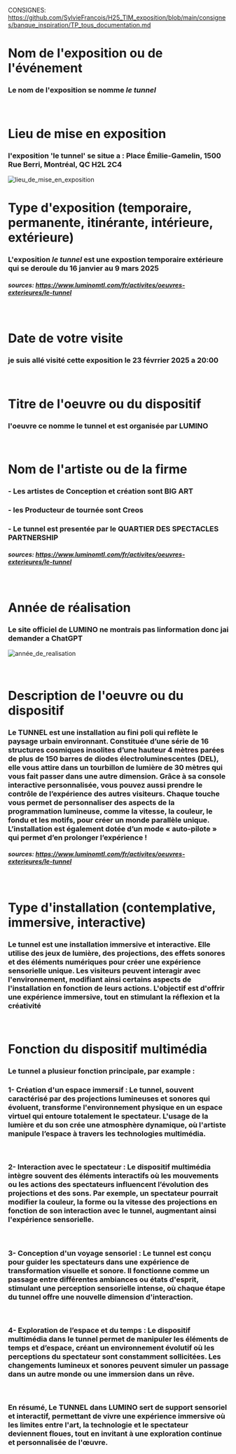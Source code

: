 CONSIGNES: https://github.com/SylvieFrancois/H25_TIM_exposition/blob/main/consignes/banque_inspiration/TP_tous_documentation.md

# Nom de l'exposition ou de l'événement
 ### Le nom de l'exposition se nomme *le tunnel*
</br>

# Lieu de mise en exposition
### l'exposition 'le tunnel' se situe a : **Place Émilie-Gamelin, 1500 Rue Berri, Montréal, QC H2L 2C4**
![lieu_de_mise_en_exposition](Media/Lumino_le_tunnel_maps.png)
<br>

# Type d'exposition (temporaire, permanente, itinérante, intérieure, extérieure)
### L'exposition *le tunnel* est une expostion temporaire extérieure qui se deroule du **16 janvier au 9 mars 2025**
##### sources: https://www.luminomtl.com/fr/activites/oeuvres-exterieures/le-tunnel
<br>

# Date de votre visite
### je suis allé visité cette exposition **le 23 févrrier 2025 a 20:00** 
<br>

# Titre de l'oeuvre ou du dispositif
### l'oeuvre ce nomme **le tunnel et est organisée par LUMINO**
<br>

# Nom de l'artiste ou de la firme
  ### - Les artistes de Conception et création sont **BIG ART**
  ### - les Producteur de tournée sont **Creos**
  ### - Le tunnel est presentée par le QUARTIER DES SPECTACLES PARTNERSHIP
##### sources: https://www.luminomtl.com/fr/activites/oeuvres-exterieures/le-tunnel
<br>

# Année de réalisation
### Le site officiel de LUMINO ne montrais pas linformation donc jai demander a ChatGPT 
![année_de_realisation](Media/lumino_le_tunnel_annee_de_creation.png)

<br>

# Description de l'oeuvre ou du dispositif
### Le TUNNEL est une installation au fini poli qui reflète le paysage urbain environnant. Constituée d’une série de 16 structures cosmiques insolites d’une hauteur 4 mètres parées de plus de 150 barres de diodes électroluminescentes (DEL), elle vous attire dans un tourbillon de lumière de 30 mètres qui vous fait passer dans une autre dimension. Grâce à sa console interactive personnalisée, vous pouvez aussi prendre le contrôle de l’expérience des autres visiteurs. Chaque touche vous permet de personnaliser des aspects de la programmation lumineuse, comme la vitesse, la couleur, le fondu et les motifs, pour créer un monde parallèle unique. L’installation est également dotée d’un mode « auto-pilote » qui permet d’en prolonger l’expérience !
##### sources: https://www.luminomtl.com/fr/activites/oeuvres-exterieures/le-tunnel
<br>

# Type d'installation (contemplative, immersive, interactive)
### Le tunnel est une installation immersive et interactive. Elle utilise des jeux de lumière, des projections, des effets sonores et des éléments numériques pour créer une expérience sensorielle unique. Les visiteurs peuvent interagir avec l'environnement, modifiant ainsi certains aspects de l'installation en fonction de leurs actions. L'objectif est d'offrir une expérience immersive, tout en stimulant la réflexion et la créativité
<br>

# Fonction du dispositif multimédia
### Le tunnel a plusieur fonction principale, par example :
### 1- Création d'un espace immersif : Le tunnel, souvent caractérisé par des projections lumineuses et sonores qui évoluent, transforme l'environnement physique en un espace virtuel qui entoure totalement le spectateur. L'usage de la lumière et du son crée une atmosphère dynamique, où l'artiste manipule l’espace à travers les technologies multimédia.
<br>

### 2- Interaction avec le spectateur : Le dispositif multimédia intègre souvent des éléments interactifs où les mouvements ou les actions des spectateurs influencent l’évolution des projections et des sons. Par exemple, un spectateur pourrait modifier la couleur, la forme ou la vitesse des projections en fonction de son interaction avec le tunnel, augmentant ainsi l'expérience sensorielle.
<br>

### 3- Conception d'un voyage sensoriel : Le tunnel est conçu pour guider les spectateurs dans une expérience de transformation visuelle et sonore. Il fonctionne comme un passage entre différentes ambiances ou états d'esprit, stimulant une perception sensorielle intense, où chaque étape du tunnel offre une nouvelle dimension d'interaction.
<br>

### 4- Exploration de l’espace et du temps : Le dispositif multimédia dans le tunnel permet de manipuler les éléments de temps et d’espace, créant un environnement évolutif où les perceptions du spectateur sont constamment sollicitées. Les changements lumineux et sonores peuvent simuler un passage dans un autre monde ou une immersion dans un rêve.
<br>

### **En résumé**, Le TUNNEL dans LUMINO sert de support sensoriel et interactif, permettant de vivre une expérience immersive où les limites entre l'art, la technologie et le spectateur deviennent floues, tout en invitant à une exploration continue et personnalisée de l'œuvre.
